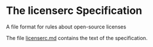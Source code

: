 The licenserc Specification
===========================

A file format for rules about open-source licenses

The file [licenserc.md](./licenserc.md) contains the text of the specification.
